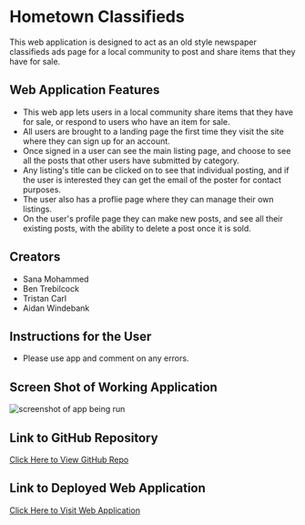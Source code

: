 # Hometown Classifieds
This web application is designed to act as an old style newspaper classifieds ads page for a local community to post and share items that they have for sale. 

## Web Application Features
 - This web app lets users in a local community share items that they have for sale, or respond to users who have an item for sale.
 - All users are brought to a landing page the first time they visit the site where they can sign up for an account. 
 - Once signed in a user can see the main listing page, and choose to see all the posts that other users have submitted by category. 
 - Any listing's title can be clicked on to see that individual posting, and if the user is interested they can get the email of the poster for contact purposes. 
 - The user also has a proflie page where they can manage their own listings. 
 - On the user's profile page they can make new posts, and see all their existing posts, with the ability to delete a post once it is sold. 

## Creators
- Sana Mohammed
- Ben Trebilcock
- Tristan Carl
- Aidan Windebank


## Instructions for the User
 - Please use app and comment on any errors.

## Screen Shot of Working Application
<img src="." alt="screenshot of app being run"/>

## Link to GitHub Repository
[Click Here to View GitHub Repo](https://github.com/Aidan-Windebank/group-project-2)

## Link to Deployed Web Application
[Click Here to Visit Web Application](https://project2-hometown-classifieds-ab97edeca766.herokuapp.com/)
